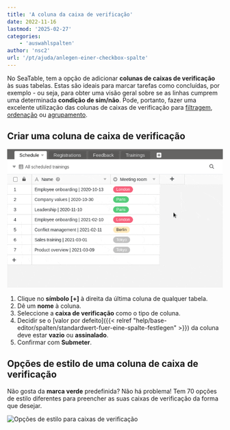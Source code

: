 ```yaml
---
title: 'A coluna da caixa de verificação'
date: 2022-11-16
lastmod: '2025-02-27'
categories:
    - 'auswahlspalten'
author: 'nsc2'
url: '/pt/ajuda/anlegen-einer-checkbox-spalte'
---
```


No SeaTable, tem a opção de adicionar **colunas de caixas de verificação** às suas tabelas. Estas são ideais para marcar tarefas como concluídas, por exemplo - ou seja, para obter uma visão geral sobre se as linhas cumprem uma determinada **condição de sim/não**. Pode, portanto, fazer uma excelente utilização das colunas de caixas de verificação para [filtragem](https://seatable.io/pt/docs/ansichtsoptionen/filtern-von-eintraegen-in-einer-ansicht/), [ordenação](https://seatable.io/pt/docs/ansichtsoptionen/sortieren-von-eintraegen-in-einer-ansicht/) ou [agrupamento](https://seatable.io/pt/docs/ansichtsoptionen/gruppieren-von-eintraegen-in-einer-ansicht/).

## Criar uma coluna de caixa de verificação

![Criar uma coluna de caixa de verificação](images/create-a-checkbox-column-newest-3.gif)

1. Clique no **símbolo \[+\]** à direita da última coluna de qualquer tabela.
2. Dê um **nome** à coluna.
3. Seleccione a **caixa de verificação** como o tipo de coluna.
4. Decidir se o [valor por defeito]({{< relref "help/base-editor/spalten/standardwert-fuer-eine-spalte-festlegen" >}}) da coluna deve estar **vazio** ou **assinalado**.
5. Confirmar com **Submeter**.

## Opções de estilo de uma coluna de caixa de verificação

Não gosta da **marca verde** predefinida? Não há problema! Tem 70 opções de estilo diferentes para preencher as suas caixas de verificação da forma que desejar.

![Opções de estilo para caixas de verificação](https://seatable.io/wp-content/uploads/2022/11/Stiloptionen-bei-Checkboxen.png)
